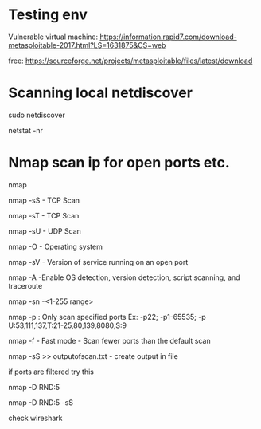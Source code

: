 # Testing env

Vulnerable virtual machine: https://information.rapid7.com/download-metasploitable-2017.html?LS=1631875&CS=web

free: https://sourceforge.net/projects/metasploitable/files/latest/download

# Scanning local netdiscover

sudo netdiscover

netstat -nr

# Nmap scan ip for open ports etc.

nmap <Target ip>

nmap -sS <Target ip> - TCP Scan

nmap -sT <Target ip> - TCP Scan

nmap -sU <Target ip> - UDP Scan

nmap -O <Target ip>  - Operating system

nmap -sV <Target ip> - Version of service running on an open port

nmap -A <Target ip>  -Enable OS detection, version detection, script scanning, and traceroute 

nmap -sn <Target ip>-<1-255 range> 

nmap -p <port ranges>: Only scan specified ports Ex: -p22; -p1-65535; -p U:53,111,137,T:21-25,80,139,8080,S:9

nmap -f <Target ip> - Fast mode - Scan fewer ports than the default scan

nmap  -sS <Target ip> >> outputofscan.txt - create output in file

if ports are filtered try this

nmap -D RND:5 <Target ip>

nmap -D RND:5 <Target ip> -sS

check wireshark